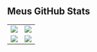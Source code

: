## Meus GitHub Stats

<table>
  <tr>
    <td><img src="https://github-readme-stats.vercel.app/api?username=FilipeHoffmann&show_icons=false&theme=radical" /></td>
    <td><img src="https://github-readme-stats.vercel.app/api/top-langs/?username=FilipeHoffmann&layout=compact" /></td>
  </tr>
  <tr>
    <td><a href="https://github.com/anuraghazra/github-readme-stats"><img src="https://github-readme-stats.vercel.app/api/pin/?username=FilipeHoffmann&repo=converter-csv-to-xml" /></a></td>
    <td><a href="https://github.com/anuraghazra/github-readme-stats"><img src="https://github-readme-stats.vercel.app/api/pin/?username=FilipeHoffmann&repo=Gestao-Impressoras-API" /></a></td>
  </tr>
</table>
